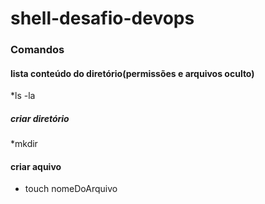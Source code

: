 # shell-desafio-devops


### Comandos

#### lista conteúdo do diretório(permissões e arquivos oculto)
*ls -la

##### criar diretório
*mkdir

#### criar aquivo
* touch nomeDoArquivo

